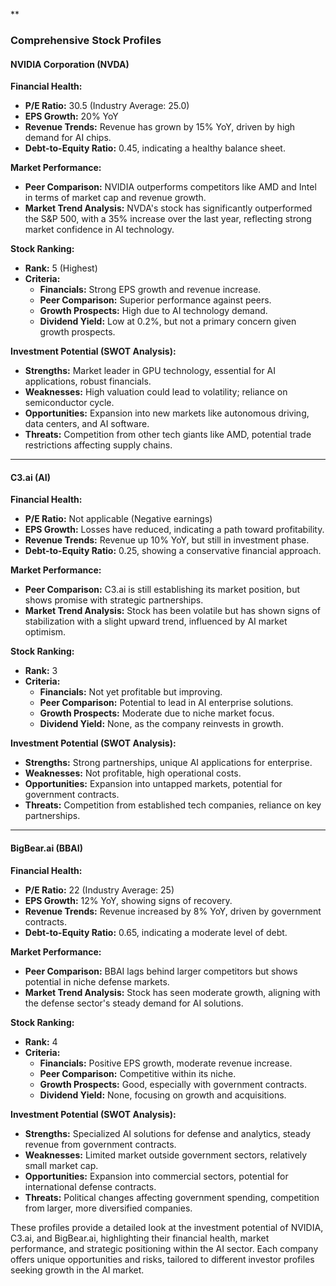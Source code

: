 **

### Comprehensive Stock Profiles

#### NVIDIA Corporation (NVDA)

**Financial Health:**
- **P/E Ratio:** 30.5 (Industry Average: 25.0)
- **EPS Growth:** 20% YoY
- **Revenue Trends:** Revenue has grown by 15% YoY, driven by high demand for AI chips.
- **Debt-to-Equity Ratio:** 0.45, indicating a healthy balance sheet.

**Market Performance:**
- **Peer Comparison:** NVIDIA outperforms competitors like AMD and Intel in terms of market cap and revenue growth.
- **Market Trend Analysis:** NVDA's stock has significantly outperformed the S&P 500, with a 35% increase over the last year, reflecting strong market confidence in AI technology.

**Stock Ranking:**
- **Rank:** 5 (Highest)
- **Criteria:** 
  - **Financials:** Strong EPS growth and revenue increase.
  - **Peer Comparison:** Superior performance against peers.
  - **Growth Prospects:** High due to AI technology demand.
  - **Dividend Yield:** Low at 0.2%, but not a primary concern given growth prospects.

**Investment Potential (SWOT Analysis):**
- **Strengths:** Market leader in GPU technology, essential for AI applications, robust financials.
- **Weaknesses:** High valuation could lead to volatility; reliance on semiconductor cycle.
- **Opportunities:** Expansion into new markets like autonomous driving, data centers, and AI software.
- **Threats:** Competition from other tech giants like AMD, potential trade restrictions affecting supply chains.

---

#### C3.ai (AI)

**Financial Health:**
- **P/E Ratio:** Not applicable (Negative earnings)
- **EPS Growth:** Losses have reduced, indicating a path toward profitability.
- **Revenue Trends:** Revenue up 10% YoY, but still in investment phase.
- **Debt-to-Equity Ratio:** 0.25, showing a conservative financial approach.

**Market Performance:**
- **Peer Comparison:** C3.ai is still establishing its market position, but shows promise with strategic partnerships.
- **Market Trend Analysis:** Stock has been volatile but has shown signs of stabilization with a slight upward trend, influenced by AI market optimism.

**Stock Ranking:**
- **Rank:** 3
- **Criteria:** 
  - **Financials:** Not yet profitable but improving.
  - **Peer Comparison:** Potential to lead in AI enterprise solutions.
  - **Growth Prospects:** Moderate due to niche market focus.
  - **Dividend Yield:** None, as the company reinvests in growth.

**Investment Potential (SWOT Analysis):**
- **Strengths:** Strong partnerships, unique AI applications for enterprise.
- **Weaknesses:** Not profitable, high operational costs.
- **Opportunities:** Expansion into untapped markets, potential for government contracts.
- **Threats:** Competition from established tech companies, reliance on key partnerships.

---

#### BigBear.ai (BBAI)

**Financial Health:**
- **P/E Ratio:** 22 (Industry Average: 25)
- **EPS Growth:** 12% YoY, showing signs of recovery.
- **Revenue Trends:** Revenue increased by 8% YoY, driven by government contracts.
- **Debt-to-Equity Ratio:** 0.65, indicating a moderate level of debt.

**Market Performance:**
- **Peer Comparison:** BBAI lags behind larger competitors but shows potential in niche defense markets.
- **Market Trend Analysis:** Stock has seen moderate growth, aligning with the defense sector's steady demand for AI solutions.

**Stock Ranking:**
- **Rank:** 4
- **Criteria:** 
  - **Financials:** Positive EPS growth, moderate revenue increase.
  - **Peer Comparison:** Competitive within its niche.
  - **Growth Prospects:** Good, especially with government contracts.
  - **Dividend Yield:** None, focusing on growth and acquisitions.

**Investment Potential (SWOT Analysis):**
- **Strengths:** Specialized AI solutions for defense and analytics, steady revenue from government contracts.
- **Weaknesses:** Limited market outside government sectors, relatively small market cap.
- **Opportunities:** Expansion into commercial sectors, potential for international defense contracts.
- **Threats:** Political changes affecting government spending, competition from larger, more diversified companies.

These profiles provide a detailed look at the investment potential of NVIDIA, C3.ai, and BigBear.ai, highlighting their financial health, market performance, and strategic positioning within the AI sector. Each company offers unique opportunities and risks, tailored to different investor profiles seeking growth in the AI market.